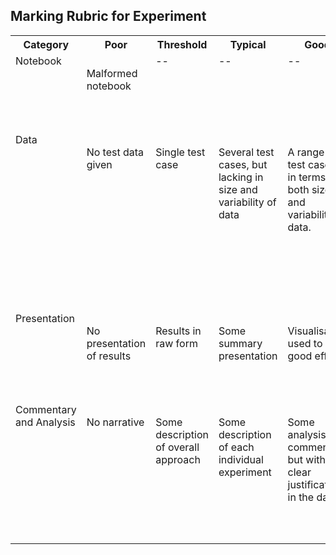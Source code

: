 ## Marking Rubric for Experiment


<table style='vertical-align: top;'>
<tr><th>Category</th><th>Poor</th><th>Threshold</th><th>Typical</th><th>Good</th><th>Excellent</th></tr>
<tr>
<td style='vertical-align: top;'>Notebook</td><td style='vertical-align: top;'><br/>Malformed notebook</td><td style='vertical-align: top;'>--</td><td style='vertical-align: top;'>--</td><td style='vertical-align: top;'>--</td><td style='vertical-align: top;'><br/>Submission is a well formed Jupyter notebook</td>
</tr>
<tr>
<td style='vertical-align: top;'>Data</td><td style='vertical-align: top;'> <br/>No test data given</td><td style='vertical-align: top;'> <br/>Single test case</td><td style='vertical-align: top;'><br/>Several test cases, but lacking in size and variability of data</td><td style='vertical-align: top;'> <br/>A range of test cases, in terms of both size and variability of data.</td><td style='vertical-align: top;'> <br/>A range of test cases, in terms of both size and variability of data.<br/>Test cases are generated rather than hand crafted.</td>
</tr>
<tr>
<td style='vertical-align: top;'>Presentation</td><td style='vertical-align: top;'> <br/>No presentation of results</td><td style='vertical-align: top;'> <br/>Results in raw form</td><td style='vertical-align: top;'> <br/>Some summary presentation</td><td style='vertical-align: top;'><br/>Visualisation used to good effect</td><td style='vertical-align: top;'><br/>Visualisation is used to good effect including graphical rendering.</td>
</tr>
<tr>
<td style='vertical-align: top;'>Commentary and Analysis</td><td style='vertical-align: top;'> <br/>No narrative</td><td style='vertical-align: top;'> <br/>Some description of overall approach</td><td style='vertical-align: top;'> <br/>Some description of each individual experiment</td><td style='vertical-align: top;'><br/>Some analysis and comment, but without clear justification in the data.</td><td style='vertical-align: top;'><br/>Analysis and comment on each test case.<br/>Conclusions are supported by the evidence.</td>
</tr>
</table>
